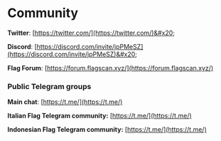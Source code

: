 # Community

**Twitter**: [https://twitter.com/](https://twitter.com/)&#x20;

**Discord**: [https://discord.com/invite/jpPMeSZ](https://discord.com/invite/jpPMeSZ)&#x20;

**Flag Forum**: [https://forum.flagscan.xyz/](https://forum.flagscan.xyz/)

### Public Telegram groups

**Main chat**: [https://t.me/](https://t.me/)

<!-- **Flag announcements group**: [https://t.me/FuseAnnouncements](https://t.me/FuseAnnouncements) -->

<!-- **Flag Cash group**: [https://t.me/fusecash](https://t.me/fusecash) -->

<!-- **TLChainSwap group**: [https://t.me/fuseswap](https://t.me/fuseswap) -->

<!-- **Flag NFTs**: [https://t.me/fuseNFTs](https://t.me/fuseNFTs)&#x20; -->

**Italian Flag Telegram community:** [https://t.me/](https://t.me/)

**Indonesian Flag Telegram community:** [https://t.me/](https://t.me/)

